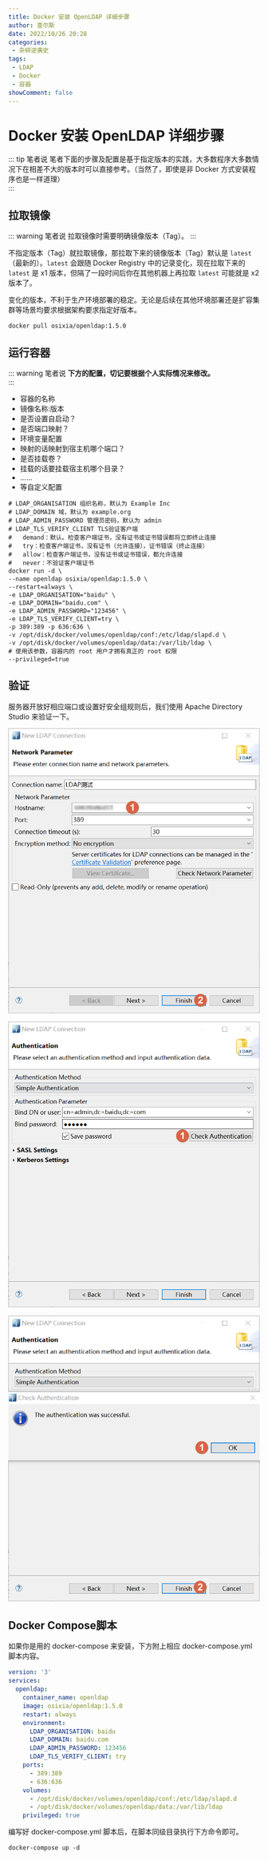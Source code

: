```yaml
---
title: Docker 安装 OpenLDAP 详细步骤
author: 查尔斯
date: 2022/10/26 20:28
categories:
 - 杂碎逆袭史
tags:
 - LDAP
 - Docker
 - 容器
showComment: false
---
```


# Docker 安装 OpenLDAP 详细步骤

::: tip 笔者说
笔者下面的步骤及配置是基于指定版本的实践，大多数程序大多数情况下在相差不大的版本时可以直接参考。（当然了，即使是非 Docker 方式安装程序也是一样道理）  
:::

## 拉取镜像

::: warning 笔者说
拉取镜像时需要明确镜像版本（Tag）。
:::

不指定版本（Tag）就拉取镜像，那拉取下来的镜像版本（Tag）默认是 `latest`（最新的）。`latest` 会跟随 Docker Registry 中的记录变化，现在拉取下来的 `latest` 是 x1 版本，但隔了一段时间后你在其他机器上再拉取 `latest` 可能就是 x2 版本了。

变化的版本，不利于生产环境部署的稳定。无论是后续在其他环境部署还是扩容集群等场景均要求根据架构要求指定好版本。

```shell
docker pull osixia/openldap:1.5.0
```

## 运行容器

::: warning 笔者说
**下方的配置，切记要根据个人实际情况来修改。**  
:::

- 容器的名称
- 镜像名称:版本
- 是否设置自启动？
- 是否端口映射？
- 环境变量配置
- 映射的话映射到宿主机哪个端口？
- 是否挂载卷？
- 挂载的话要挂载宿主机哪个目录？
- ......
- 等自定义配置

```shell
# LDAP_ORGANISATION 组织名称，默认为 Example Inc
# LDAP_DOMAIN 域，默认为 example.org
# LDAP_ADMIN_PASSWORD 管理员密码，默认为 admin
# LDAP_TLS_VERIFY_CLIENT TLS验证客户端
#   demand：默认。检查客户端证书，没有证书或证书错误都将立即终止连接
#   try：检查客户端证书，没有证书（允许连接），证书错误（终止连接）
#   allow：检查客户端证书，没有证书或证书错误，都允许连接
#   never：不验证客户端证书
docker run -d \
--name openldap osixia/openldap:1.5.0 \
--restart=always \
-e LDAP_ORGANISATION="baidu" \
-e LDAP_DOMAIN="baidu.com" \
-e LDAP_ADMIN_PASSWORD="123456" \
-e LDAP_TLS_VERIFY_CLIENT=try \
-p 389:389 -p 636:636 \
-v /opt/disk/docker/volumes/openldap/conf:/etc/ldap/slapd.d \
-v /opt/disk/docker/volumes/openldap/data:/var/lib/ldap \
# 使用该参数，容器内的 root 用户才拥有真正的 root 权限
--privileged=true
```

## 验证

服务器开放好相应端口或设置好安全组规则后，我们使用 Apache Directory Studio 来验证一下。

![202210262026166](../../../../../public/img/2022/10/26/202210262026166.png)

![202210262026266](../../../../../public/img/2022/10/26/202210262026266.png)

![202210262026566](../../../../../public/img/2022/10/26/202210262026566.png)

## Docker Compose脚本

如果你是用的 docker-compose 来安装，下方附上相应 docker-compose.yml 脚本内容。

```yaml
version: '3'
services:
  openldap:
    container_name: openldap
    image: osixia/openldap:1.5.0
    restart: always
    environment:
      LDAP_ORGANISATION: baidu
      LDAP_DOMAIN: baidu.com
      LDAP_ADMIN_PASSWORD: 123456
      LDAP_TLS_VERIFY_CLIENT: try
    ports:
      - 389:389
      - 636:636
    volumes:
      - /opt/disk/docker/volumes/openldap/conf:/etc/ldap/slapd.d
      - /opt/disk/docker/volumes/openldap/data:/var/lib/ldap
    privileged: true
```

编写好 docker-compose.yml 脚本后，在脚本同级目录执行下方命令即可。

```shell
docker-compose up -d
```

